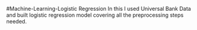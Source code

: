 #Machine-Learning-Logistic Regression
In this I used Universal Bank Data and built logistic regression model covering all the preprocessing steps needed.

